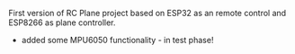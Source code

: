 First version of RC Plane project based on ESP32 as an remote control and ESP8266 as plane controller.
- added some MPU6050 functionality - in test phase! 